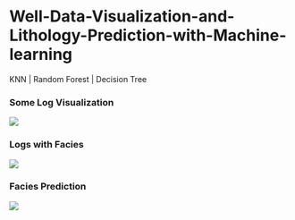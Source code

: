 # Well-Data-Visualization-and-Lithology-Prediction-with-Machine-learning
KNN | Random Forest | Decision Tree
<h3>Some Log Visualization</h3>
<img src="https://user-images.githubusercontent.com/89530663/136090854-095182c1-8be2-4c5a-8fc7-ef294bfd93f8.png"/>
<h3>Logs with Facies</h3>
<img src="https://user-images.githubusercontent.com/89530663/136092115-c11f8adf-0bd1-41ef-96bf-a785a77770ee.png"/>
<h3>Facies Prediction</h3>
<img src="https://user-images.githubusercontent.com/89530663/136091983-db155393-10c8-44e5-a705-523110fa13a0.png"/>

